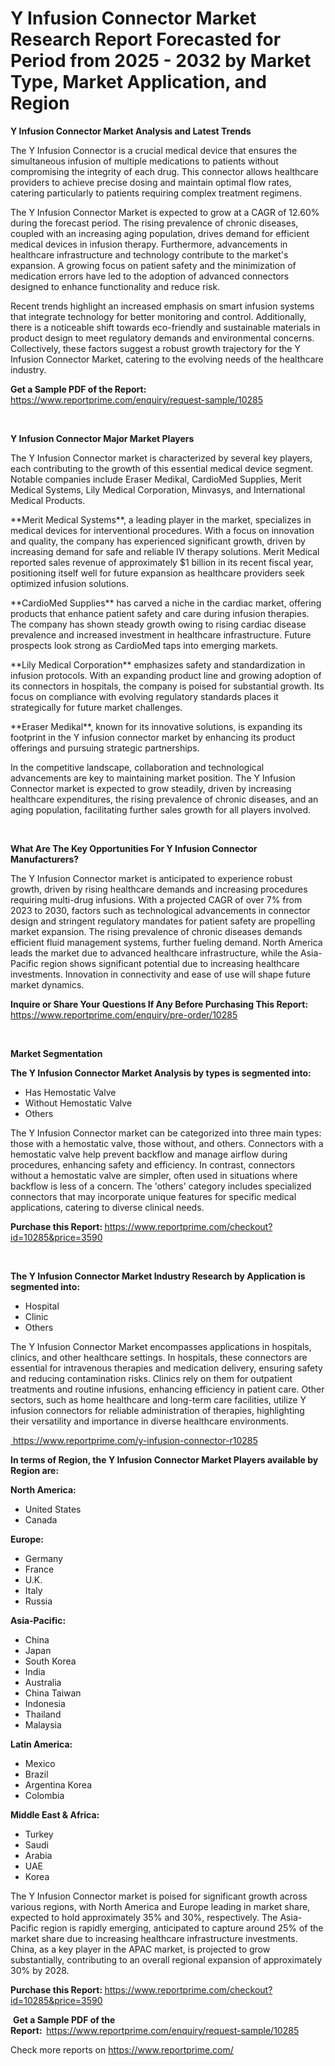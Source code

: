 <p><h1>Y Infusion Connector Market Research Report Forecasted for Period from 2025 -  2032 by Market Type, Market Application, and Region</h1></p><p><strong>Y Infusion Connector Market Analysis and Latest Trends</strong></p>
<p><p>The Y Infusion Connector is a crucial medical device that ensures the simultaneous infusion of multiple medications to patients without compromising the integrity of each drug. This connector allows healthcare providers to achieve precise dosing and maintain optimal flow rates, catering particularly to patients requiring complex treatment regimens.</p><p>The Y Infusion Connector Market is expected to grow at a CAGR of 12.60% during the forecast period. The rising prevalence of chronic diseases, coupled with an increasing aging population, drives demand for efficient medical devices in infusion therapy. Furthermore, advancements in healthcare infrastructure and technology contribute to the market's expansion. A growing focus on patient safety and the minimization of medication errors have led to the adoption of advanced connectors designed to enhance functionality and reduce risk.</p><p>Recent trends highlight an increased emphasis on smart infusion systems that integrate technology for better monitoring and control. Additionally, there is a noticeable shift towards eco-friendly and sustainable materials in product design to meet regulatory demands and environmental concerns. Collectively, these factors suggest a robust growth trajectory for the Y Infusion Connector Market, catering to the evolving needs of the healthcare industry.</p></p>
<p><strong>Get a Sample PDF of the Report:&nbsp;</strong> <a href="https://www.reportprime.com/enquiry/request-sample/10285?utm_campaign=3227&utm_medium=2&utm_source=Github&utm_content=ia&utm_term=20032025&utm_id=y-infusion-connector">https://www.reportprime.com/enquiry/request-sample/10285</a></p>
<p>&nbsp;</p>
<p><strong>Y Infusion Connector Major Market Players</strong></p>
<p><p>The Y Infusion Connector market is characterized by several key players, each contributing to the growth of this essential medical device segment. Notable companies include Eraser Medikal, CardioMed Supplies, Merit Medical Systems, Lily Medical Corporation, Minvasys, and International Medical Products.</p><p>**Merit Medical Systems**, a leading player in the market, specializes in medical devices for interventional procedures. With a focus on innovation and quality, the company has experienced significant growth, driven by increasing demand for safe and reliable IV therapy solutions. Merit Medical reported sales revenue of approximately $1 billion in its recent fiscal year, positioning itself well for future expansion as healthcare providers seek optimized infusion solutions.</p><p>**CardioMed Supplies** has carved a niche in the cardiac market, offering products that enhance patient safety and care during infusion therapies. The company has shown steady growth owing to rising cardiac disease prevalence and increased investment in healthcare infrastructure. Future prospects look strong as CardioMed taps into emerging markets.</p><p>**Lily Medical Corporation** emphasizes safety and standardization in infusion protocols. With an expanding product line and growing adoption of its connectors in hospitals, the company is poised for substantial growth. Its focus on compliance with evolving regulatory standards places it strategically for future market challenges.</p><p>**Eraser Medikal**, known for its innovative solutions, is expanding its footprint in the Y infusion connector market by enhancing its product offerings and pursuing strategic partnerships. </p><p>In the competitive landscape, collaboration and technological advancements are key to maintaining market position. The Y Infusion Connector market is expected to grow steadily, driven by increasing healthcare expenditures, the rising prevalence of chronic diseases, and an aging population, facilitating further sales growth for all players involved.</p></p>
<p>&nbsp;</p>
<p><strong>What Are The Key Opportunities For Y Infusion Connector Manufacturers?</strong></p>
<p><p>The Y Infusion Connector market is anticipated to experience robust growth, driven by rising healthcare demands and increasing procedures requiring multi-drug infusions. With a projected CAGR of over 7% from 2023 to 2030, factors such as technological advancements in connector design and stringent regulatory mandates for patient safety are propelling market expansion. The rising prevalence of chronic diseases demands efficient fluid management systems, further fueling demand. North America leads the market due to advanced healthcare infrastructure, while the Asia-Pacific region shows significant potential due to increasing healthcare investments. Innovation in connectivity and ease of use will shape future market dynamics.</p></p>
<p><strong>Inquire or Share Your Questions If Any Before Purchasing This Report:</strong> <a href="https://www.reportprime.com/enquiry/pre-order/10285?utm_campaign=3227&utm_medium=2&utm_source=Github&utm_content=ia&utm_term=20032025&utm_id=y-infusion-connector">https://www.reportprime.com/enquiry/pre-order/10285</a></p>
<p>&nbsp;</p>
<p><strong>Market Segmentation</strong></p>
<p><strong>The Y Infusion Connector Market Analysis by types is segmented into:</strong></p>
<p><ul><li>Has Hemostatic Valve</li><li>Without Hemostatic Valve</li><li>Others</li></ul></p>
<p><p>The Y Infusion Connector market can be categorized into three main types: those with a hemostatic valve, those without, and others. Connectors with a hemostatic valve help prevent backflow and manage airflow during procedures, enhancing safety and efficiency. In contrast, connectors without a hemostatic valve are simpler, often used in situations where backflow is less of a concern. The 'others' category includes specialized connectors that may incorporate unique features for specific medical applications, catering to diverse clinical needs.</p></p>
<p><strong>Purchase this Report:&nbsp;</strong><a href="https://www.reportprime.com/checkout?id=10285&price=3590&utm_campaign=3227&utm_medium=2&utm_source=Github&utm_content=ia&utm_term=20032025&utm_id=y-infusion-connector">https://www.reportprime.com/checkout?id=10285&price=3590</a></p>
<p>&nbsp;</p>
<p><strong>The Y Infusion Connector Market Industry Research by Application is segmented into:</strong></p>
<p><ul><li>Hospital</li><li>Clinic</li><li>Others</li></ul></p>
<p><p>The Y Infusion Connector Market encompasses applications in hospitals, clinics, and other healthcare settings. In hospitals, these connectors are essential for intravenous therapies and medication delivery, ensuring safety and reducing contamination risks. Clinics rely on them for outpatient treatments and routine infusions, enhancing efficiency in patient care. Other sectors, such as home healthcare and long-term care facilities, utilize Y infusion connectors for reliable administration of therapies, highlighting their versatility and importance in diverse healthcare environments.</p></p>
<p><a href="https://www.reportprime.com/y-infusion-connector-r10285?utm_campaign=3227&utm_medium=2&utm_source=Github&utm_content=ia&utm_term=20032025&utm_id=y-infusion-connector">&nbsp;https://www.reportprime.com/y-infusion-connector-r10285</a></p>
<p><strong>In terms of Region, the Y Infusion Connector Market Players available by Region are:</strong></p>
<p>
    <p> <strong> North America: </strong>
        <ul>
            <li>United States</li>
            <li>Canada</li>
        </ul>
        </p> 
    <p> <strong> Europe: </strong>
        <ul>
            <li>Germany</li>
            <li>France</li>
            <li>U.K.</li>
            <li>Italy</li>
            <li>Russia</li>
        </ul>
        </p> 
    <p> <strong> Asia-Pacific: </strong>
        <ul>
            <li>China</li>
            <li>Japan</li>
            <li>South Korea</li>
            <li>India</li>
            <li>Australia</li>
            <li>China Taiwan</li>
            <li>Indonesia</li>
            <li>Thailand</li>
            <li>Malaysia</li>
        </ul>
        </p> 
    <p> <strong> Latin America: </strong>
        <ul>
            <li>Mexico</li>
            <li>Brazil</li>
            <li>Argentina Korea</li>
            <li>Colombia</li>
        </ul>
        </p> 
    <p> <strong> Middle East & Africa: </strong>
        <ul>
            <li>Turkey</li>
            <li>Saudi</li>
            <li>Arabia</li>
            <li>UAE</li>
            <li>Korea</li>
        </ul>
    </p>
    </p>
<p><p>The Y Infusion Connector market is poised for significant growth across various regions, with North America and Europe leading in market share, expected to hold approximately 35% and 30%, respectively. The Asia-Pacific region is rapidly emerging, anticipated to capture around 25% of the market share due to increasing healthcare infrastructure investments. China, as a key player in the APAC market, is projected to grow substantially, contributing to an overall regional expansion of approximately 30% by 2028.</p></p>
<p><strong>Purchase this Report: </strong><a href="https://www.reportprime.com/checkout?id=10285&price=3590&utm_campaign=3227&utm_medium=2&utm_source=Github&utm_content=ia&utm_term=20032025&utm_id=y-infusion-connector">https://www.reportprime.com/checkout?id=10285&price=3590</a></p>
<p>&nbsp;<strong>Get a Sample PDF of the Report:&nbsp;&nbsp;</strong><a href="https://www.reportprime.com/enquiry/request-sample/10285?utm_campaign=3227&utm_medium=2&utm_source=Github&utm_content=ia&utm_term=20032025&utm_id=y-infusion-connector">https://www.reportprime.com/enquiry/request-sample/10285</a></p>
<p><strong></strong></p>
<p>Check more reports on <a href="https://www.reportprime.com/?utm_campaign=3227&utm_medium=2&utm_source=Github&utm_content=ia&utm_term=20032025&utm_id=y-infusion-connector">https://www.reportprime.com/</a></p>